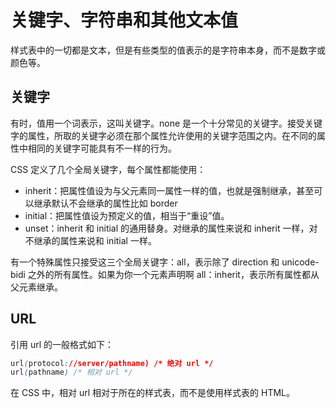 # 关键字、字符串和其他文本值

样式表中的一切都是文本，但是有些类型的值表示的是字符串本身，而不是数字或颜色等。

## 关键字

有时，值用一个词表示，这叫关键字。none 是一个十分常见的关键字。接受关键字的属性，所取的关键字必须在那个属性允许使用的关键字范围之内。在不同的属性中相同的关键字可能具有不一样的行为。

CSS 定义了几个全局关键字，每个属性都能使用：

* inherit：把属性值设为与父元素同一属性一样的值，也就是强制继承，甚至可以继承默认不会继承的属性比如 border
* initial：把属性值设为预定义的值，相当于“重设”值。
* unset：inherit 和 initial 的通用替身。对继承的属性来说和 inherit 一样，对不继承的属性来说和 initial 一样。

有一个特殊属性只接受这三个全局关键字：all，表示除了 direction 和 unicode-bidi 之外的所有属性。如果为你一个元素声明啊 all：inherit，表示所有属性都从父元素继承。

## URL

引用 url 的一般格式如下：

```CSS
url(protocol://server/pathname) /* 绝对 url */
url(pathname) /* 相对 url */
```

在 CSS 中，相对 url 相对于所在的样式表，而不是使用样式表的 HTML。
